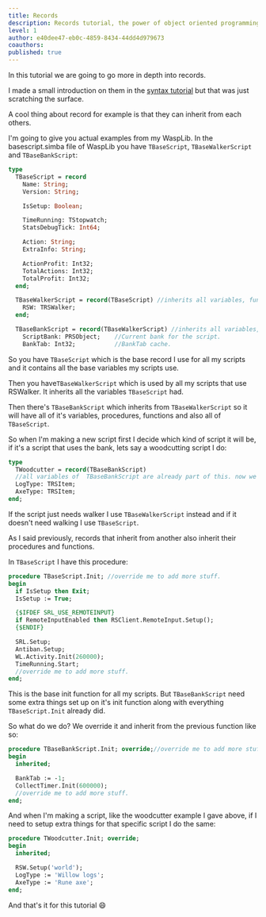 ```yaml
---
title: Records
description: Records tutorial, the power of object oriented programming.
level: 1
author: e40dee47-eb0c-4859-8434-44dd4d979673
coauthors: 
published: true
---
```


In this tutorial we are going to go more in depth into records.

I made a small introduction on them in the [syntax tutorial](https://waspscripts.com/tutorials/lape-syntax-by-torwent) but that was just scratching the surface.

A cool thing about record for example is that they can inherit from each others.

I'm going to give you actual examples from my WaspLib.
In the basescript.simba file of WaspLib you have `TBaseScript`, `TBaseWalkerScript` and `TBaseBankScript`:
```pascal
type
  TBaseScript = record
    Name: String;
    Version: String;

    IsSetup: Boolean;

    TimeRunning: TStopwatch;
    StatsDebugTick: Int64;

    Action: String;
    ExtraInfo: String;

    ActionProfit: Int32;
    TotalActions: Int32;
    TotalProfit: Int32;
  end;

  TBaseWalkerScript = record(TBaseScript) //inherits all variables, functions and procedures of TBaseScript.
    RSW: TRSWalker;
  end;

  TBaseBankScript = record(TBaseWalkerScript) //inherits all variables, functions and procedures of TBaseWalkerScript.
    ScriptBank: PRSObject;    //Current bank for the script.
    BankTab: Int32;           //BankTab cache.
```

So you have `TBaseScript` which is the base record I use for all my scripts and it contains all the base variables my scripts use.

Then you have`TBaseWalkerScript` which is used by all my scripts that use RSWalker.
It inherits all the variables `TBaseScript` had.

Then there's `TBaseBankScript` which inherits from `TBaseWalkerScript` so it will have all of it's variables, procedures, functions and also all of `TBaseScript`.

So when I'm making a new script first I decide which kind of script it will be, if it's a script that uses the bank, lets say a woodcutting script I do:
```pascal
type
  TWoodcutter = record(TBaseBankScript)
  //all variables of  TBaseBankScript are already part of this. now we add extra stuff we need.
  LogType: TRSItem;
  AxeType: TRSItem;
end;
```

If the script just needs walker I use `TBaseWalkerScript` instead and if it doesn't need walking I use `TBaseScript`.

As I said previously, records that inherit from another also inherit their procedures and functions.

In `TBaseScript` I have this procedure:
```pascal
procedure TBaseScript.Init; //override me to add more stuff.
begin
  if IsSetup then Exit;
  IsSetup := True;

  {$IFDEF SRL_USE_REMOTEINPUT}
  if RemoteInputEnabled then RSClient.RemoteInput.Setup();
  {$ENDIF}

  SRL.Setup;
  Antiban.Setup;
  WL.Activity.Init(260000);
  TimeRunning.Start;
  //override me to add more stuff.
end;
```
This is the base init function for all my scripts. But `TBaseBankScript` need some extra things set up on it's init function along with everything `TBaseScript.Init` already did.

So what do we do?
We override it and inherit from the previous function like so:
```pascal
procedure TBaseBankScript.Init; override;//override me to add more stuff.
begin
  inherited;

  BankTab := -1;
  CollectTimer.Init(600000);
  //override me to add more stuff.
end;
```

And when I'm making a script, like the woodcutter example I gave above, if I need to setup extra things for that specific script I do the same:
```pascal
procedure TWoodcutter.Init; override;
begin
  inherited;

  RSW.Setup('world');
  LogType := 'Willow logs';
  AxeType := 'Rune axe'; 
end;
```

And that's it for this tutorial 😄